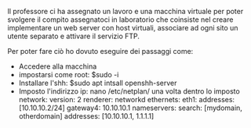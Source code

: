 Il professore ci ha assegnato un lavoro e una macchina virtuale per poter svolgere il compito assegnatoci in laboratorio
che coinsiste nel creare implementare un web server con host virtuali, associare ad ogni sito un utente separato e attivare
il servizio FTP.

Per poter fare ciò ho dovuto eseguire dei passaggi come:

- Accedere alla macchina
- impostarsi come root: $sudo -i
- Installare l'shh: $sudo apt intsall openshh-server
- Imposto l'indirizzo ip: nano /etc/netplan/ una volta dentro lo imposto
          network:
            version: 2
            renderer: networkd
            ethernets:
              eth1:
                addresses: [10.10.10.2/24]
                gateway4: 10.10.10.1
                nameservers:
                    search: [mydomain, otherdomain]
                    addresses: [10.10.10.1, 1.1.1.1]
 









